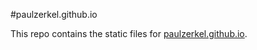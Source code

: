 #paulzerkel.github.io

This repo contains the static files for [paulzerkel.github.io](http://paulzerkel.github.io).